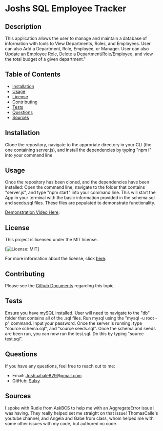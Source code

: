 # Joshs SQL Employee Tracker

## Description
This application allows the user to manage and maintain a database of information with tools to View Departments, Roles, and Employees. User can also Add a Department, Role, Employee, or Manager. User can also Update an Employee Role, Delete a Department/Role/Employee, and view the total budget of a given department." 

## Table of Contents
- [Installation](#installation)
- [Usage](#usage)
- [License](#license)
- [Contributing](#contributing)
- [Tests](#tests)
- [Questions](#questions)
- [Sources](#sources)

## Installation
Clone the repository, navigate to the approriate directory in your CLI (the one containing server.js), and install the dependencies by typing "npm i" into your command line. 

## Usage
Once the repository has been cloned, and the dependencies have been installed: Open the command line, navigate to the folder that contains "server.js", and type "npm start" into your command line. This will start the App in your terminal with the basic information provided in the schema.sql and seeds.sql files. These files are populated to demonstrate functionality.

[Demonstration Video Here](https://www.youtube.com/watch?v=1rUEdaeoc8Y).

## License
This project is licensed under the MIT license.

[![License: MIT](https://img.shields.io/badge/License-MIT-yellow.svg)]

For more information about the license, click [here](https://opensource.org/licenses/MIT).

## Contributing
Please see the [Github Documents](https://docs.github.com/en/get-started/exploring-projects-on-github/contributing-to-a-project) regarding this topic. 

## Tests
Ensure you have mySQL installed. User will need to navigate to the "db" folder that contains all of the .sql files. Run mysql using the "mysql -u root -p" command. Input your password. Once the server is running: type "source schema.sql", and "source seeds.sql". Once the schema and seeds are been run, you can now run the test.sql. Do this by typing "source test.sql". 

## Questions
If you have any questions, feel free to reach out to me:
- Email: Joshuahale829@gmail.com
- GitHub: [Sulxy](https://github.com/Sulxy)

## Sources
I spoke with Rudie from AskBCS to help me with an AggregateError issue I was having. They really helped set me straight on that issue! 
ThomasCalle's youtube channel, and Angela and Gabe from class, whom helped me with some other issues with my code, but authored no code. 
